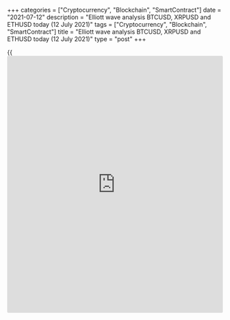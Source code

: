 +++
categories = ["Cryptocurrency", "Blockchain", "SmartContract"]
date = "2021-07-12"
description = "Elliott wave analysis BTCUSD, XRPUSD and ETHUSD today (12 July 2021)"
tags = ["Cryptocurrency", "Blockchain", "SmartContract"]
title = "Elliott wave analysis BTCUSD, XRPUSD and ETHUSD today (12 July 2021)"
type = "post"
+++

{{<iframe id="large-banner" src="https://www.bounty.group/#slide=1.0" width="100%" height="600" scrolling="no" style="border: 0px solid rgb(216, 221, 230); border-radius: 3px;">}}

2021-07-12

2021-07-12

Short-term forecast for BTCUSD, XRPUSD and ETHUSD 12.07.2021Roman Onegin

I welcome my readers!

I have prepared a short-term cryptocurrency forecast based on Elliott
wave analysis of Bitcoin, Ripple, and Ethereum. I offer entry signals to
trade each cryptocurrency.

The BTCUSD and the XRPUSD are forming double zigzags, whose middle legs
are unfolding as triple zigzags. The ETHUSD is forming a simple bullish
zigzag.

The article covers the following subjects:

##  **Elliott wave Bitcoin analysis**

After the impulse down wave [A] had completed, the market started
forming a corrective pattern as a double zigzag (W)-(X)-(Y). There have
completed the motive wave (W) and the linking wave (X) is still
developing. Wave (X) is likely to be a triple zigzag W-X-Y-X-Z. Within
the triple zigzag, the second linking wave X is about to end. Therefore,
the price could soon start declining in the Z wave towards a level of
31800.00. At this level, the (X) wave will be 61.8% of the (W),
according to the Fibonacci retracements.

### Trading plan for [BTCUSD][1] today:

Sell 34406.50, TP 31800.00

* * *

##  **Elliott wave Ripple analysis**

After the descending motive wave (W) completed, the market has started
forming an ascending double zigzag. This zigzag must have completed by
50% so far, as the bullish zigzag-shaped wave W has formed and the
descending linking wave X should soon end. Wave X has a complex
structure, it looks like a triple zigzag [W]-[X]-[Y]-[X]-[Z]. The price
should be declining in the final sub-wave [Z] to a level of 0.560, where
the X wave will be 76.4% of wave W.

### Trading plan for [XRPUSD][2] **** today:

Sell 0.644, TP 0.560

* * *

##  **Elliott wave Ethereum analysis**

The ETHUSD market completed the descending impulse wave A. There is now
developing a new bullish zigzag [A]-[B]-[C]. Sub-wave [A], composed of
sub-waves (1)-(2)-(3)-(4)-(5), has completed. There is forming the
bearish correction [B], which could have a simple structure of a zigzag
(A)-(B)-(C). Therefore, a short correction (B) should end soon, and the
market will be moving in wave (C) to a level of 1960.00. At this level,
wave [B] will be 61.8% of wave [A].

### Trading plan for [ETHUSD][3] **** today:

Sell 2160.35, TP 1960.00

* * *

P.S. Did you like my article? Share it in social networks: it will be
the best “thank you" :)

Ask me questions and comment below. I’ll be glad to answer your
questions and give necessary explanations.

 **Useful links:**

  * I recommend trying to trade with a reliable broker [here][4]. The system allows you to trade by yourself or copy successful traders from all across the globe.
  * Use my promo-code BLOG for getting deposit bonus 50% on LiteForex platform. Just enter this code in the appropriate field while [depositing][5] your trading account.
  * Telegram chat for traders: <t.me/liteforexengchat>. We are sharing the signals and trading experience
  * Telegram channel with high-quality analytics, Forex reviews, training articles, and other useful things for traders <t.me/liteforex>



## Price chart of BTCUSD in real time mode

The content of this article reflects the author’s opinion and does not
necessarily reflect the official position of LiteForex. The material
published on this page is provided for informational purposes only and
should not be considered as the provision of investment advice for the
purposes of Directive 2004/39/EC.

Rate this article:

{{value}}

( {{count}} {{title}} )

   1. my.liteforex.com/trading/chart?symbol=BTCUSD
   2. my.liteforex.com/trading/chart?symbol=XRPUSD
   3. my.liteforex.com/trading/chart?symbol=ETHUSD
   4. my.liteforex.com/?category=analysts-opinions&slug=short-term-forecast-for-[BTC](https://www.playgroundfx.com/blog/who-is-the-creator-of-bitcoin/)usd-xrpusd-and-ethusd-12072021&openPopup=%2Fregistration%2Fpopup&utm_source=blog&utm_medium=article&utm_campaign=bonus
   5. my.liteforex.com/deposit/?category=analysts-opinions&slug=short-term-forecast-for-[BTC](https://www.playgroundfx.com/blog/who-is-the-creator-of-bitcoin/)usd-xrpusd-and-ethusd-12072021&promo_code=BLOG&utm_source=blog&utm_medium=article&utm_campaign=bonus